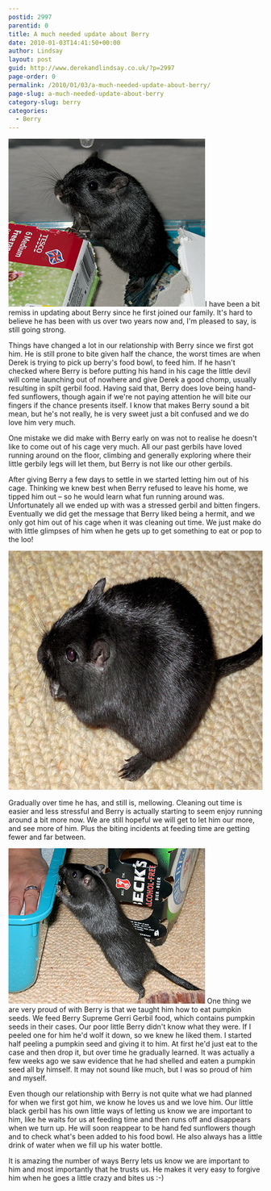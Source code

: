 ```yaml
---
postid: 2997
parentid: 0
title: A much needed update about Berry
date: 2010-01-03T14:41:50+00:00
author: Lindsay
layout: post
guid: http://www.derekandlindsay.co.uk/?p=2997
page-order: 0
permalink: /2010/01/03/a-much-needed-update-about-berry/
page-slug: a-much-needed-update-about-berry
category-slug: berry
categories:
  - Berry
---
```

<img class="alignright size-full wp-image-6454" title="Our funny little gerbil, Berry" src="/wp-content/uploads/2010/01/post_3988.jpg" alt="Our funny little gerbil, Berry" width="390" height="333" />I have been a bit remiss in updating about Berry since he first joined our family. It's hard to believe he has been with us over two years now and, I'm pleased to say, is still going strong.

Things have changed a lot in our relationship with Berry since we first got him. He is still prone to bite given half the chance, the worst times are when Derek is trying to pick up berry's food bowl, to feed him. If he hasn't checked where Berry is before putting his hand in his cage the little devil will come launching out of nowhere and give Derek a good chomp, usually resulting in spilt gerbil food. Having said that, Berry does love being hand-fed sunflowers, though again if we're not paying attention he will bite our fingers if the chance presents itself. I know that makes Berry sound a bit mean, but he's not really, he is very sweet just a bit confused and we do love him very much.

One mistake we did make with Berry early on was not to realise he doesn't like to come out of his cage very much. All our past gerbils have loved running around on the floor, climbing and generally exploring where their little gerbily legs will let them, but Berry is not like our other gerbils.

After giving Berry a few days to settle in we started letting him out of his cage. Thinking we knew best when Berry refused to leave his home, we tipped him out – so he would learn what fun running around was. Unfortunately all we ended up with was a stressed gerbil and bitten fingers. Eventually we did get the message that Berry liked being a hermit, and we only got him out of his cage when it was cleaning out time. We just make do with little glimpses of him when he gets up to get something to eat or pop to the loo!

<img class="aligncenter size-full wp-image-6456" title="Our gorgeous little black gerbil, Berry" src="/wp-content/uploads/2010/01/post_0490.jpg" alt="Our gorgeous little black gerbil, Berry" width="780" height="474" /> 

Gradually over time he has, and still is, mellowing. Cleaning out time is easier and less stressful and Berry is actually starting to seem enjoy running around a bit more now. We are still hopeful we will get to let him our more, and see more of him. Plus the biting incidents at feeding time are getting fewer and far between.

<img class="alignright size-full wp-image-6457" title="Our gerbil, Berry looking what's going on as his cage is cleaned out" src="/wp-content/uploads/2010/01/post_0266.jpg" alt="Our gerbil, Berry looking what's going on as his cage is cleaned out" width="390" height="308" /> One thing we are very proud of with Berry is that we taught him how to eat pumpkin seeds. We feed Berry Supreme Gerri Gerbil food, which contains pumpkin seeds in their cases. Our poor little Berry didn't know what they were. If I peeled one for him he'd wolf it down, so we knew he liked them. I started half peeling a pumpkin seed and giving it to him. At first he'd just eat to the case and then drop it, but over time he gradually learned. It was actually a few weeks ago we saw evidence that he had shelled and eaten a pumpkin seed all by himself. It may not sound like much, but I was so proud of him and myself.

Even though our relationship with Berry is not quite what we had planned for when we first got him, we know he loves us and we love him. Our little black gerbil has his own little ways of letting us know we are important to him, like he waits for us at feeding time and then runs off and disappears when we turn up. He will soon reappear to be hand fed sunflowers though and to check what's been added to his food bowl. He also always has a little drink of water when we fill up his water bottle.

It is amazing the number of ways Berry lets us know we are important to him and most importantly that he trusts us. He makes it very easy to forgive him when he goes a little crazy and bites us :-)